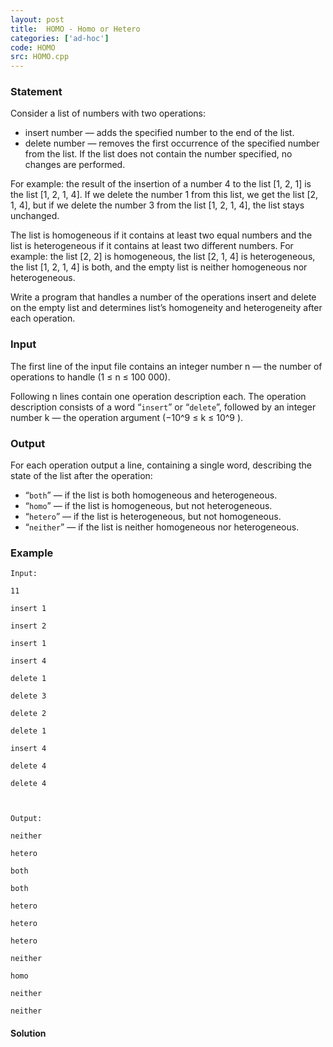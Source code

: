 ```yaml
---
layout: post
title:  HOMO - Homo or Hetero
categories: ['ad-hoc']
code: HOMO
src: HOMO.cpp
---
```


### **Statement**

Consider a list of numbers with two operations:

  * insert number — adds the specified number to the end of the list.
  * delete number — removes the first occurrence of the specified number from the list. If the list does not contain the number specified, no changes are performed.

For example: the result of the insertion of a number 4 to the list [1, 2, 1]
is the list [1, 2, 1, 4]. If we delete the number 1 from this list, we get the
list [2, 1, 4], but if we delete the number 3 from the list [1, 2, 1, 4], the
list stays unchanged.

The list is homogeneous if it contains at least two equal numbers and the list
is heterogeneous if it contains at least two different numbers. For example:
the list [2, 2] is homogeneous, the list [2, 1, 4] is heterogeneous, the list
[1, 2, 1, 4] is both, and the empty list is neither homogeneous nor
heterogeneous.

Write a program that handles a number of the operations insert and delete on
the empty list and determines list’s homogeneity and heterogeneity after each
operation.

### Input

The first line of the input file contains an integer number n — the number of
operations to handle (1 ≤ n ≤ 100 000).

Following n lines contain one operation description each. The operation
description consists of a word “`insert`” or “`delete`”, followed by an
integer number k — the operation argument (−10^9 ≤ k ≤ 10^9 ).

### Output

For each operation output a line, containing a single word, describing the
state of the list after the operation:

  * “`both`” — if the list is both homogeneous and heterogeneous.
  * “`homo`” — if the list is homogeneous, but not heterogeneous.
  * “`hetero`” — if the list is heterogeneous, but not homogeneous.
  * “`neither`” — if the list is neither homogeneous nor heterogeneous.

### Example

    
    
    Input:
    11
    insert 1
    insert 2
    insert 1
    insert 4
    delete 1
    delete 3
    delete 2
    delete 1
    insert 4
    delete 4
    delete 4
    
    Output:
    neither
    hetero
    both
    both
    hetero
    hetero
    hetero
    neither
    homo
    neither
    neither



#### **Solution**



